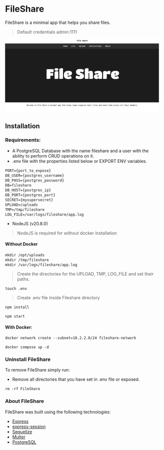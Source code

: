 # FileShare
FileShare is a minimal app that helps you share files.
> Default credentials admin:1111

![FileShare](./pic/fileshare.png)

## Installation

### Requirements:

- A PostgreSQL Database with the name fileshare and a user with the ability to perform CRUD operations on it.
- .env file with the properties listed below or EXPORT ENV variables.
```
PORT={port_to_expose}
DB_USER={postgres_username}
DB_PASS={postgres_password}
DB=fileshare
DB_HOST={postgres_ip}
DB_PORT={postgres_port}
SECRET={mysupersecret}
UPLOAD=/uploads
TMP=/tmp/fileshare
LOG_FILE=/var/logs/fileshare/app.log
```
- NodeJS (v20.8.0)
> NodeJS is required for without docker installation


#### Without Docker


```
mkdir /opt/uploads
mkdir /tmp/fileshare
mkdir /var/logs/fileshare/app.log
```
>Create the directories for the UPLOAD, TMP, LOG_FILE and set their paths.
```
touch .env
```
> Create .env file inside Fileshare directory
```
npm install
```
```
npm start
```

#### With Docker:

```
docker network create --subnet=10.2.2.0/24 fileshare-network
```
```
docker compose up -d
```

### Uninstall FileShare

To remove FileShare simply run:

- Remove all directories that you have set in .env file or exposed.
```
rm -rf FileShare
```

### About FileShare

FileShare was built using the following technologies:

- [Express](https://expressjs.com/)
- [express-session](https://www.npmjs.com/package/express-session)
- [Sequelize](https://sequelize.org/)
- [Multer](https://www.npmjs.com/package/multer)
- [PostgreSQL](https://www.postgresql.org/)

